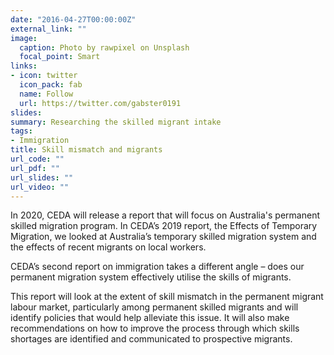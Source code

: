 ```yaml
---
date: "2016-04-27T00:00:00Z"
external_link: ""
image:
  caption: Photo by rawpixel on Unsplash
  focal_point: Smart
links:
- icon: twitter
  icon_pack: fab
  name: Follow
  url: https://twitter.com/gabster0191
slides: 
summary: Researching the skilled migrant intake
tags:
- Immigration
title: Skill mismatch and migrants
url_code: ""
url_pdf: ""
url_slides: ""
url_video: ""
---
```


In 2020, CEDA will release a report that will focus on Australia's permanent skilled migration program.
In CEDA’s 2019 report, the Effects of Temporary Migration, we looked at Australia’s temporary skilled migration system and the effects of recent migrants on local workers.

CEDA’s second report on immigration takes a different angle – does our permanent migration system effectively utilise the skills of migrants.

This report will look at the extent of skill mismatch in the permanent migrant labour market, particularly among permanent skilled migrants and will identify policies that would help alleviate this issue. It will also make recommendations on how to improve the process through which skills shortages are identified and communicated to prospective migrants.
